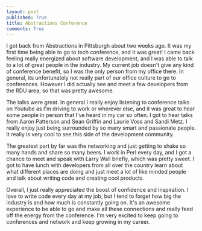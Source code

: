 ```yaml
---
layout: post
published: True
title: Abstractions Conference
comments: True
---
```


I got back from Abstractions in Pittsburgh about two weeks ago. It was my first time being able to go to tech
conference, and it was great! I came back feeling really energized about software development, and I
was able to talk to a lot of great people in the industry. My current job doesn't give any kind of conference
benefit, so I was the only person from my office there. In general, its unfortunately not really part of our office culture to go to conferences. However I did actually see and meet a few developers from the RDU area, so that was pretty awesome.

The talks were great. In general I really enjoy listening to conference talks on Youtube as I'm driving to work or wherever else, and it was great to hear some people in person that I've heard in my car so often. I got to hear talks from Aaron Patterson and Sean Griffin and Laurie Voss and Sandi Metz. I really enjoy just being surrounded by so many smart and passionate people. It really is very cool to see this side of the development community.

The greatest part by far was the networking and just getting to shake so many hands and share so many beers. I work in Perl every day, and I got a chance to meet and speak with Larry Wall briefly, which was pretty sweet. I got to have lunch with developers from all over the country learn about what different places are doing and just meet a lot of like minded people and talk about writing code and creating cool products.

Overall, I just really appreciated the boost of confidence and inspiration. I love to write code every day at my job, but I tend to forget how big the industry is and how much is constantly going on. It's an awesome experience to be able to go and make all these connections and really feed off the energy from the conference. I'm very excited to keep going to conferences and network and keep growing in my career.  
